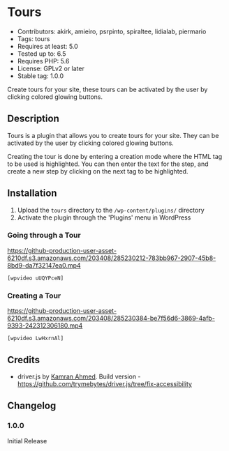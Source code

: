 # Tours

- Contributors: akirk, amieiro, psrpinto, spiraltee, lidialab, piermario
- Tags: tours
- Requires at least: 5.0
- Tested up to: 6.5
- Requires PHP: 5.6
- License: GPLv2 or later
- Stable tag: 1.0.0

Create tours for your site, these tours can be activated by the user by clicking colored glowing buttons.

## Description

Tours is a plugin that allows you to create tours for your site. They can be activated by the user by clicking colored glowing buttons.

Creating the tour is done by entering a creation mode where the HTML tag to be used is highlighted. You can then enter the text for the step, and create a new step by clicking on the next tag to be highlighted.

## Installation

1. Upload the `tours` directory to the `/wp-content/plugins/` directory
2. Activate the plugin through the 'Plugins' menu in WordPress

### Going through a Tour

https://github-production-user-asset-6210df.s3.amazonaws.com/203408/285230212-783bb967-2907-45b8-8bd9-da7f32147ea0.mp4

`[wpvideo uUQYPceN]`


### Creating a Tour

https://github-production-user-asset-6210df.s3.amazonaws.com/203408/285230384-be7f56d6-3869-4afb-9393-242312306180.mp4

`[wpvideo LwHxrnAl]`


## Credits

* driver.js by [Kamran Ahmed](https://github.com/kamranahmedse/driver.js). Build version - https://github.com/trymebytes/driver.js/tree/fix-accessibility


## Changelog

### 1.0.0
Initial Release
